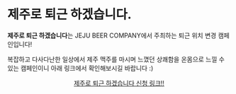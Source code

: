 # 제주로 퇴근 하겠습니다.

**제주로 퇴근 하겠습니다**는 JEJU BEER COMPANY에서 주최하는 퇴근 위치 변경 캠페인입니다!

복잡하고 다사다난한 일상에서 제주 맥주를 마시며 느꼈던 상쾌함을 온몸으로 느낄 수 있는 캠페인이니 아래 링크에서 확인해보시길 바랍니다 :)



<center> <a href="https://jejubeer.co.kr/jejulagerwave">제주로 퇴근 하겠습니다 신청 링크!!</a> </center>





